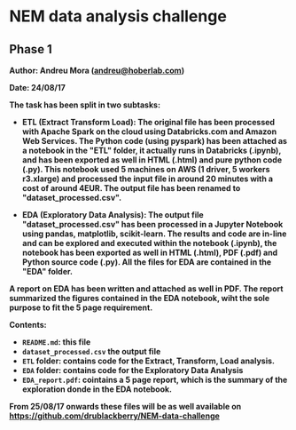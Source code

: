 <h1> NEM data analysis challenge </h1>

<h2> Phase 1 </h2>

<b>Author<b/>: Andreu Mora (andreu@hoberlab.com)

<b>Date</b>: 24/08/17


The task has been split in two subtasks: 

* <b>ETL (Extract Transform Load)</b>: The original file has been processed with Apache Spark on the cloud using Databricks.com and Amazon Web Services. The Python code (using pyspark) has been attached as a notebook in the "ETL" folder, it actually runs in Databricks (.ipynb), and has been exported as well in HTML (.html) and pure python code (.py). This notebook used 5 machines on AWS (1 driver, 5 workers r3.xlarge) and processed the input file in around 20 minutes with a cost of around 4EUR. The output file has been renamed to "dataset_processed.csv".

* <b>EDA (Exploratory Data Analysis)</b>: The output file "dataset_processed.csv" has been processed in a Jupyter Notebook using pandas, matplotlib, scikit-learn. The results and code are in-line and can be explored and executed within the notebook (.ipynb), the notebook has been exported as well in HTML (.html), PDF (.pdf) and Python source code (.py). All the files for EDA are contained in the "EDA" folder.

A report on EDA has been written and attached as well in PDF. The report summarized the figures contained in the EDA notebook, wiht the sole purpose to fit the 5 page requirement.

Contents:
- `README.md`: this file
- `dataset_processed.csv` the output file
- `ETL` folder: contains code for the Extract, Transform, Load analysis.
- `EDA` folder: contains code for the Exploratory Data Analysis
- `EDA_report.pdf`: cointains a 5 page report, which is the summary of the exploration donde in the EDA notebook.

From 25/08/17 onwards these files will be as well available on https://github.com/drublackberry/NEM-data-challenge
